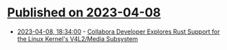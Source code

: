 # [Published on 2023-04-08](index.md)

* [2023-04-08, 18:34:00](https://linux.slashdot.org/story/23/04/08/186242/collabora-developer-explores-rust-support-for-the-linux-kernels-v4l2media-subsystem?utm_source=rss1.0mainlinkanon&utm_medium=feed) - [Collabora Developer Explores Rust Support for the Linux Kernel's V4L2/Media Subsystem](https://linux.slashdot.org/story/23/04/08/186242/collabora-developer-explores-rust-support-for-the-linux-kernels-v4l2media-subsystem?utm_source=rss1.0mainlinkanon&utm_medium=feed)
